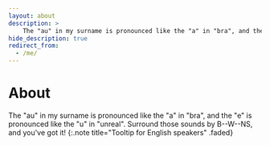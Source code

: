 ```yaml
---
layout: about
description: >
    The "au" in my surname is pronounced like the "a" in "bra", and the "e" is pronounced like the "u" in "unreal". Surround those sounds by B--W--NS, and you've got it!
hide_description: true
redirect_from:
  - /me/
---
```


# About

<!--author-->

The "au" in my surname is pronounced like the "a" in "bra", and the "e" is pronounced like the "u" in "unreal". Surround those sounds by B--W--NS, and you've got it!
{:.note title="Tooltip for English speakers" .faded}